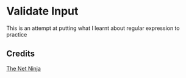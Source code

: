 # Validate Input
This is an attempt at putting what I learnt about regular expression to practice

## Credits
[The Net Ninja](https://www.youtube.com/playlist?list=PL4cUxeGkcC9g6m_6Sld9Q4jzqdqHd2HiD)
